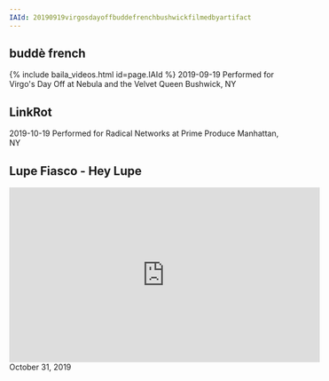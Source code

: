 ```yaml
---
IAId: 20190919virgosdayoffbuddefrenchbushwickfilmedbyartifact
---
```


## buddè french
{% include baila_videos.html id=page.IAId %}
2019-09-19
Performed for Virgo's Day Off at Nebula and the Velvet Queen Bushwick, NY 
 
 
## LinkRot

 2019-10-19
 Performed for Radical Networks at Prime Produce Manhattan, NY

## Lupe Fiasco - Hey Lupe
<iframe width="560" height="315" src="https://www.youtube.com/embed/CqXDP7a8Kjk" frameborder="0" allow="autoplay; encrypted-media" allowfullscreen></iframe>
October 31, 2019


